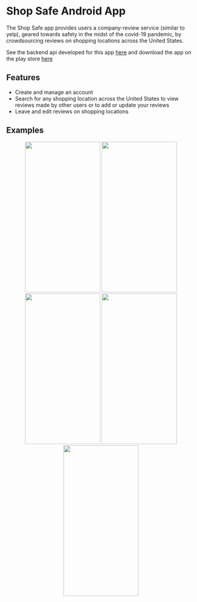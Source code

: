 # Shop Safe Android App

The Shop Safe app provides users a company-review service (similar to yelp), geared towards safety in the midst of the covid-19 pandemic, by crowdsourcing reviews on shopping locations across the United States. 

See the backend api developed for this app [here](https://github.com/navn24/ShopSafe_API_Public) and download the app on the play store [here](https://play.google.com/store/apps/details?id=com.navn.safeshop)

## Features
- Create and manage an account
- Search for any shopping location across the United States to view reviews made by other users or to add or update your reviews
- Leave and edit reviews on shopping locations

## Examples
<p align="middle">
<img src="https://play-lh.googleusercontent.com/1eKsk2VEyky75fLQ4HJE9a1c2zje6AzIO_9HR0yxmxAZHiUalYycqgLWcffdJJOR6NpZ=w2560-h1440-rw" width="200" height="400">
<img src="https://play-lh.googleusercontent.com/bgQWN0Rnlhpc8o2N_hO2IXo1xHlgfeDfsbf1RH7dRMHLFsdOpdbYowAxdHtw6RmbRfI=w2560-h1440-rw" width="200" height="400">
<img src="https://play-lh.googleusercontent.com/ngGDoWhKJpSPc9XXGUPYf232UnqQEMqphFPvbSkckUYpZoQhUwdb0kfl4QVz3WG8myxQ=w526-h296-rw" width="200" height="400">
<img src="https://play-lh.googleusercontent.com/eMs0qjASdO48OHZw78m_uvwDtuVkqd72jJeQDGKc_UrSpCWy4GtJ6_V-Nl8HwDnpHA=w2560-h1440-rw" width="200" height="400">
<img src="https://play-lh.googleusercontent.com/bQRO2NjL9YBHEFMZTNiyHd2wo4VD73N5Rc8mKpMAkaaFqRUozq_XysEO7VFBTMATbg=w526-h296-rw" width="200" height="400">
</p>
